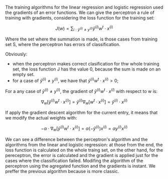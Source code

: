 
The training algorithms for the linear regression and logistic regression used the gradients of an error functions. We can give the perceptron a rule of training with gradients, considering the loss function for the training set:

$$J(w) = \sum_{i:\hat y^{(i)} \neq y^{(i)}} \hat y^{(i)} w^t \cdot x^{(i)}$$

Where the set where the summation is made, is those cases from training set S, where the perceptron has errors of classification.

Obviously:

- when the perceptron makes correct clasification for thw whole training set, the loss function J has the value 0, because the sum is made on an empty set.
- for a case of $\hat y^{(i)} \neq y^{(i)}$, we have that $\hat y^{(i)} w^t \cdot x^{(i)} > 0$;

For a any case of $\hat y^{(i)} \neq y^{(i)}$, the gradient of $\hat y^{(i)} w^t \cdot x^{(i)}$ with respect to w is:

$$\nabla_w [\hat y^{(i)} w^t \cdot x^{(i)}] = \hat y^{(i)} \nabla_w[w^t \cdot x^{(i)}] = \hat y^{(i)} \cdot x^{(i)}$$

If apply the gradient descent algorithm for the current entry, it means that we modify the actual weights with:

$$-\alpha \cdot \nabla_w [\hat y^{(i)} w^t \cdot x^{(i)}] = \alpha(-\hat y^{(i)})x^{(i)} = \alpha y^{(i)} x^{(i)}$$

We can see a difference between the perceptron's algorithm and the algorithms from the linear and logistic regression: at those from the end, the loss function is calculated on the whole traing set, on the other hand, for the pereceptron, the error is calculated and the gradient is applied just for the cases where the classification failed. Modifing the algorithm of the perceptron using the agregated function and the gradients is instant. We preffer the previous algorithm because is more classic.
